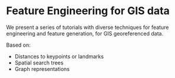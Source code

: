 # Feature Engineering for GIS data

We present a series of tutorials with diverse techniques for feature engineering and feature generation, for GIS georeferenced data. 

Based on:
- Distances to keypoints or landmarks
- Spatial search trees
- Graph representations
